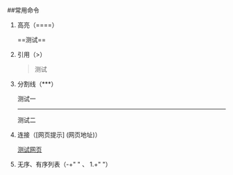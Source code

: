 ##常用命令

1. 高亮（====）

   ==测试==

2. 引用（>）

   > 测试

3. 分割线（***）

   测试一

   ***

   测试二

4. 连接（[网页提示] (网页地址)）

   [测试网页](http://www.baidu.com)

5. 无序、有序列表（-+" " 、 1.+" "）